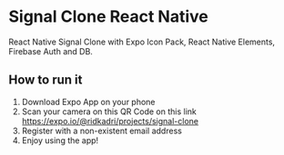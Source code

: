 # Signal Clone React Native
React Native Signal Clone with Expo Icon Pack, React Native Elements, Firebase Auth and DB.
## How to run it
1. Download Expo App on your phone
2. Scan your camera on this QR Code on this link https://expo.io/@ridkadri/projects/signal-clone
3. Register with a non-existent email address
4. Enjoy using the app! 
